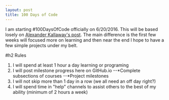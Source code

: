 ```yaml
---
layout: post
title: 100 Days of Code
---
```


I am starting #100DaysOfCode officially on 6/20/2016.  This will be based losely on [Alexander Kallaway's post](https://medium.freecodecamp.com/join-the-100daysofcode-556ddb4579e4#.u1ybmmydq "Join the #100DaysOfCode").  The main difference is the first few weeks will focused more on learning and then near the end I hope to have a few simple projects under my belt.

#h2 Rules

1. I will spend at least 1 hour a day learning or programing
2. I will post milestone progress here on GitHub.io
--*Complete subsections of courses
--*Project milestones
3. I will not skip more than 1 day in a row (we all need an off day right?)
4. I will spend time in "help" channels to assist others to the best of my ability (minimum of 2 hours a week)
